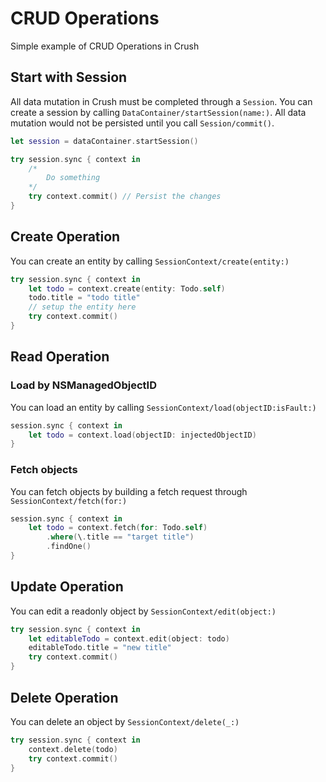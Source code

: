 # CRUD Operations

Simple example of CRUD Operations in Crush

## Start with Session

All data mutation in Crush must be completed through a ``Session``. You can create a session by calling ``DataContainer/startSession(name:)``. All data mutation would not be persisted until you call ``Session/commit()``.


```swift
let session = dataContainer.startSession()

try session.sync { context in
    /*
        Do something
    */
    try context.commit() // Persist the changes
}
```

## Create Operation

You can create an entity by calling ``SessionContext/create(entity:)``

```swift
try session.sync { context in
    let todo = context.create(entity: Todo.self)
    todo.title = "todo title"
    // setup the entity here
    try context.commit()
}
```

## Read Operation

### Load by NSManagedObjectID

You can load an entity by calling ``SessionContext/load(objectID:isFault:)``

```swift 
session.sync { context in
    let todo = context.load(objectID: injectedObjectID)
}
```

### Fetch objects

You can fetch objects by building a fetch request through ``SessionContext/fetch(for:)``

```swift
session.sync { context in
    let todo = context.fetch(for: Todo.self)
        .where(\.title == "target title")
        .findOne()
}
```

## Update Operation

You can edit a readonly object by ``SessionContext/edit(object:)``

```swift
try session.sync { context in
    let editableTodo = context.edit(object: todo)
    editableTodo.title = "new title"
    try context.commit()
}
```

## Delete Operation

You can delete an object by ``SessionContext/delete(_:)``

```swift
try session.sync { context in
    context.delete(todo)
    try context.commit()
}
```
